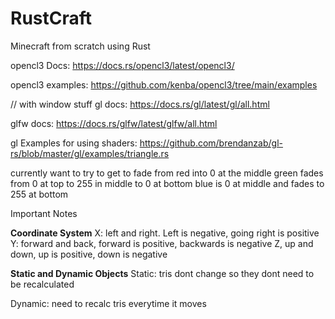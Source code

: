 # RustCraft
Minecraft from scratch using Rust


opencl3 Docs: https://docs.rs/opencl3/latest/opencl3/

opencl3 examples: https://github.com/kenba/opencl3/tree/main/examples

// with window stuff
gl docs: https://docs.rs/gl/latest/gl/all.html

glfw docs: https://docs.rs/glfw/latest/glfw/all.html

gl Examples for using shaders:
https://github.com/brendanzab/gl-rs/blob/master/gl/examples/triangle.rs

currently want to try to get to fade from red into 0 at the middle
green fades from 0 at top to 255 in middle to 0 at bottom
blue is 0 at middle and fades to 255 at bottom






Important Notes

**Coordinate System**
X: left and right. Left is negative, going right is positive
Y: forward and back, forward is positive, backwards is negative
Z, up and down, up is positive, down is negative


**Static and Dynamic Objects**
Static:
tris dont change so they dont need to be recalculated

Dynamic:
need to recalc tris everytime it moves